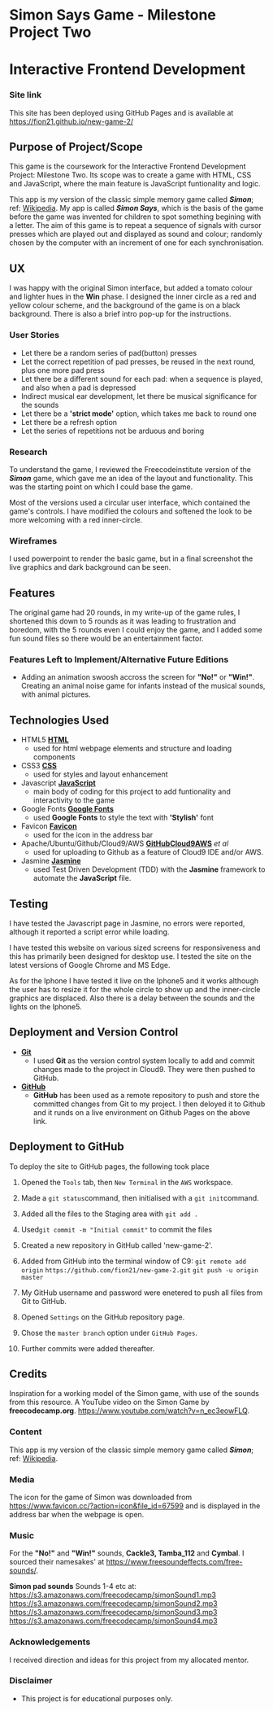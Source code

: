 # Simon Says Game - Milestone Project Two
# Interactive Frontend Development

### Site link
This site has been deployed using GitHub Pages and is available at https://fion21.github.io/new-game-2/

## Purpose of Project/Scope

This game is the coursework for the Interactive Frontend Development Project: Milestone Two. Its scope was to create a game with HTML, CSS and JavaScript, where the main feature is JavaScript funtionality and logic. 

This app is my version of the classic simple memory game called **_Simon_**; ref: [Wikipedia](https://en.wikipedia.org/wiki/Simon_(game)). My app is called **_Simon Says_**, which is the basis of the game before the game was invented for children to spot something begining with a letter. The aim of this game is to repeat a sequence of signals with cursor presses which are played out and displayed as sound and colour; randomly chosen by the computer with an increment of one for each synchronisation.

## UX
I was happy with the original Simon interface, but added a tomato colour and lighter hues in the **Win** phase. I designed the inner circle as a red and yellow colour scheme, and the background of the game is on a black background. There is also a brief intro pop-up for the instructions.

### User Stories

- Let there be a random series of pad(button) presses
- Let the correct repetition of pad presses, 
  be reused in the next round, plus one more pad press
- Let there be a different sound for each pad:  when a sequence is played, 
  and also when a pad is depressed
- Indirect musical ear development, let there be musical significance for the       sounds
- Let there be a **'strict mode'** option, which takes me back to round one
- Let there be a refresh option
- Let the series of repetitions not be arduous and boring


### Research

To understand the game, I reviewed the Freecodeinstitute version of the **_Simon_** game, which gave me an idea of the layout and functionality. This was the starting point on which I could base the game.

Most of the versions used a circular user interface, which contained the game's controls. I have modified the colours and softened the look to be more welcoming with a red inner-circle.

### Wireframes

I used powerpoint to render the basic game, but in a final screenshot the live graphics and dark background can be seen.

## Features

The original game had 20 rounds, in my write-up of the game rules, I shortened this down to 5 rounds as it was leading to frustration and boredom, with the 5 rounds even I could enjoy the game, and I added some fun sound files so there would be an entertainment factor.
 
### Features Left to Implement/Alternative Future Editions

- Adding an animation swoosh accross the screen for **"No!"** or **"Win!"**.        Creating an animal noise game for infants instead of the musical sounds, with     animal pictures.

## Technologies Used

+ HTML5
  [**HTML**](https://developer.mozilla.org/en-US/docs/Web/Guide/HTML/HTML5)
    - used for html webpage elements and structure and loading components
+ CSS3
  [**CSS**](https://developer.mozilla.org/en-US/docs/Web/CSS/CSS3)
    - used for styles and layout enhancement
+ Javascript
 [**JavaScript**](https://www.javascript.com/)
    - main body of coding for this project to add funtionality and interactivity to the      game
+ Google Fonts
  [**Google Fonts**](https://fonts.google.com/)
    - used **Google Fonts** to style the text with **'Stylish'** font
+ Favicon
  [**Favicon**](https://www.favicon.cc)
    - used for the icon in the address bar
+ Apache/Ubuntu/Github/Cloud9/AWS
  [**GitHub**](https://github.com)[**Cloud9**](https://c9.io/login)[**AWS**](https://eu-west-1.console.aws.amazon.com) *et al*
    - used for uploading to Github as a feature of Cloud9 IDE and/or AWS.
+ Jasmine
  [**Jasmine**](https://jasmine.github.io/)
  - used Test Driven Development (TDD) with the **Jasmine** framework to automate the **JavaScript** file.


## Testing

I have tested the Javascript page in Jasmine, no errors were reported, although it reported a script error while loading.

I have tested this website on various sized screens for responsiveness and this has primarily been designed for desktop use. I tested the site on the latest versions of Google Chrome and MS Edge. 

As for the Iphone I have tested it live on the Iphone5 and it works although the user has to resize it for the whole circle to show up and the inner-circle graphics are displaced. Also there is a delay between the sounds and the lights on the Iphone5.


## Deployment and Version Control

- [**Git**](https://git-scm.com/)
    - I used **Git** as the version control system locally to add and commit changes made to the project in Cloud9. They were then pushed to GitHub.
- [**GitHub**](https://github.com/)
    - **GitHub** has been used as a remote repository to push and store the committed changes from Git to my project. I then deloyed it to Github and it runds on a live environment on Github Pages on the above link.

##  Deployment to GitHub

To deploy the site to GitHub pages, the following took place

1. Opened the `Tools` tab, then `New Terminal` in the `AWS` workspace.
2. Made a `git status`command, then initialised with a `git init`command.
3. Added all the files to the Staging area with `git add .`
4. Used`git commit -m "Initial commit"` to commit the files
5. Created a new repository in GitHub called 'new-game-2'.
6. Added from GitHub into the terminal window of C9:
    `git remote add origin`
    `https://github.com/fion21/new-game-2.git`
    `git push -u origin master`

7. My GitHub username and password were enetered to push all files from Git to GitHub.
8. Opened `Settings` on the GitHub repository page.
9. Chose the `master branch` option under `GitHub Pages`.

10. Further commits were added thereafter.


## Credits
Inspiration for a working model of the Simon game, with use of the sounds from this resource. A YouTube video on the Simon Game by **freecodecamp.org**. https://www.youtube.com/watch?v=n_ec3eowFLQ.

### Content
This app is my version of the classic simple memory game called **_Simon_**; ref: [Wikipedia](https://en.wikipedia.org/wiki/Simon_(game)).

### Media
The icon for the game of Simon was downloaded from https://www.favicon.cc/?action=icon&file_id=67599 and is displayed in the address bar when the webpage is open.

### Music
For the **"No!"** and **"Win!"** sounds, **Cackle3, Tamba_112** and **Cymbal**. I sourced their namesakes' at https://www.freesoundeffects.com/free-sounds/.

**Simon pad sounds**
Sounds 1-4 etc at:
https://s3.amazonaws.com/freecodecamp/simonSound1.mp3
https://s3.amazonaws.com/freecodecamp/simonSound2.mp3
https://s3.amazonaws.com/freecodecamp/simonSound3.mp3
https://s3.amazonaws.com/freecodecamp/simonSound4.mp3

### Acknowledgements
I received direction and ideas for this project from my allocated mentor.

### Disclaimer

- This project is for educational purposes only.
